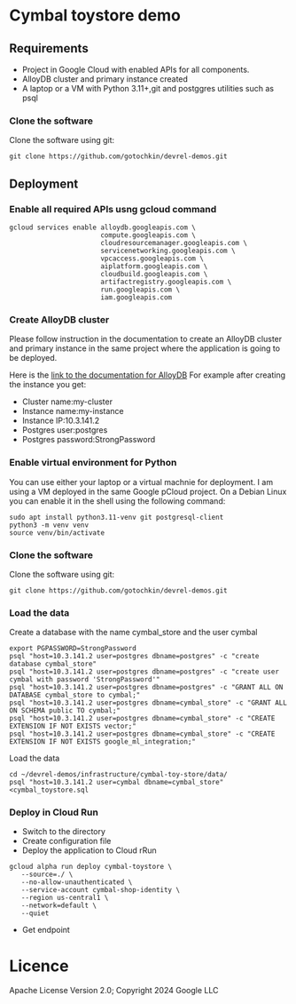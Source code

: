
# Cymbal toystore demo
## Requirements
- Project in Google Cloud with enabled APIs for all components.
- AlloyDB cluster and primary instance created 
- A laptop or a VM with Python 3.11+,git and postggres utilities such as psql

### Clone the software
Clone the software using git:
```
git clone https://github.com/gotochkin/devrel-demos.git
```



## Deployment
### Enable all required APIs usng gcloud command
```
gcloud services enable alloydb.googleapis.com \
                       compute.googleapis.com \
                       cloudresourcemanager.googleapis.com \
                       servicenetworking.googleapis.com \
                       vpcaccess.googleapis.com \
                       aiplatform.googleapis.com \
                       cloudbuild.googleapis.com \
                       artifactregistry.googleapis.com \
                       run.googleapis.com \
                       iam.googleapis.com
```

### Create AlloyDB cluster
Please follow instruction in the documentation to create an AlloyDB cluster and primary instance in the same project where the application is going to be deployed.

Here is the [link to the documentation for AlloyDB](https://cloud.google.com/alloydb/docs/quickstart/create-and-connect)
For example after creating the instance you get:
- Cluster name:my-cluster
- Instance name:my-instance
- Instance IP:10.3.141.2
- Postgres user:postgres
- Postgres password:StrongPassword

### Enable virtual environment for Python
You can use either your laptop or a virtual machnie for deployment. I am using a VM deployed in the same Google pCloud project. On a Debian Linux you can enable it in the shell using the following command:
```
sudo apt install python3.11-venv git postgresql-client
python3 -m venv venv
source venv/bin/activate
```

### Clone the software
Clone the software using git:
```
git clone https://github.com/gotochkin/devrel-demos.git
```

### Load the data
Create a database with the name cymbal_store and the user cymbal
```
export PGPASSWORD=StrongPassword
psql "host=10.3.141.2 user=postgres dbname=postgres" -c "create database cymbal_store"
psql "host=10.3.141.2 user=postgres dbname=postgres" -c "create user cymbal with password 'StrongPassword'"
psql "host=10.3.141.2 user=postgres dbname=postgres" -c "GRANT ALL ON DATABASE cymbal_store to cymbal;"
psql "host=10.3.141.2 user=postgres dbname=cymbal_store" -c "GRANT ALL ON SCHEMA public TO cymbal;"
psql "host=10.3.141.2 user=postgres dbname=cymbal_store" -c "CREATE EXTENSION IF NOT EXISTS vector;"
psql "host=10.3.141.2 user=postgres dbname=cymbal_store" -c "CREATE EXTENSION IF NOT EXISTS google_ml_integration;"
```
Load the data
```
cd ~/devrel-demos/infrastructure/cymbal-toy-store/data/
psql "host=10.3.141.2 user=cymbal dbname=cymbal_store" <cymbal_toystore.sql
```

### Deploy in Cloud Run 
* Switch to the directory 
* Create configuration file
* Deploy the application to Cloud rRun 
```
gcloud alpha run deploy cymbal-toystore \
   --source=./ \
   --no-allow-unauthenticated \
   --service-account cymbal-shop-identity \
   --region us-central1 \
   --network=default \
   --quiet
   ```

* Get endpoint 

# Licence

Apache License Version 2.0; 
Copyright 2024 Google LLC


